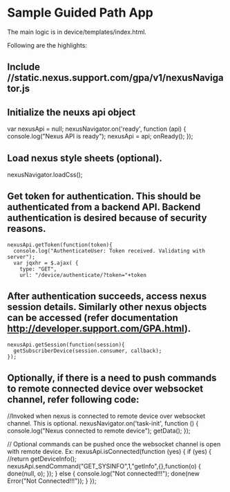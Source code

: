 # Sample Guided Path App

The main logic is in device/templates/index.html. 

Following are the highlights:

## Include //static.nexus.support.com/gpa/v1/nexusNavigator.js

## Initialize the neuxs api object

  var nexusApi = null;
  nexusNavigator.on('ready', function (api) {
    console.log("Nexus API is ready");
    nexusApi = api;
    onReady();
  });

    
## Load nexus style sheets (optional).

nexusNavigator.loadCss();

## Get token for authentication. This should be authenticated from a backend API. Backend authentication is desired because of security reasons.

    nexusApi.getToken(function(token){
      console.log("AuthenticateUser: Token received. Validating with server");
      var jqxhr = $.ajax( {
        type: "GET",
        url: "/device/authenticate/?token="+token

## After authentication succeeds, access nexus session details. Similarly other nexus objects can be accessed (refer documentation http://developer.support.com/GPA.html).

    nexusApi.getSession(function(session){
      getSubscriberDevice(session.consumer, callback);
    });
    
    
## Optionally, if there is a need to push commands to remote connected device over websocket channel, refer following code:

   //Invoked when nexus is connected to remote device over websocket channel. This is optional.
  nexusNavigator.on('task-init', function () {
    console.log("Nexus connected to remote device");
    getData();
  });
  
  // Optional commands can be pushed once the websocket channel is open with remote device. Ex:
      nexusApi.isConnected(function (yes) {
      if (yes) {
        //return getDeviceInfo();
        nexusApi.sendCommand("GET_SYSINFO",1,"getInfo",{},function(o) {
          done(null, o);
        });
      } else {
        console.log("Not connected!!!");
        done(new Error("Not Connected!!!"));
      }
    });
    
